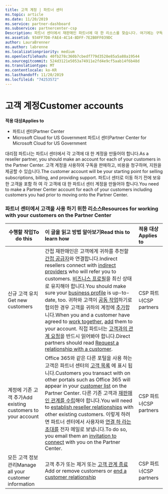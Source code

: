 ```yaml
---
title: 고객 계정 | 파트너 센터
ms.topic: article
ms.date: 11/20/2019
ms.service: partner-dashboard
ms.subservice: partnercenter-csp
Description: 파트너 센터에서 재판매인 파트너에 대 한 리소스를 찾습니다. 여기에는 구독, 요금 청구 또는 지원을 제공 하기 전에 고객 계정을 만들 필요가 있습니다.
ms.assetid: 934FF7D8-FAE4-4C14-8DFF-7E2B0FF039DC
author: LauraBrenner
ms.author: labrenne
ms.localizationpriority: medium
ms.openlocfilehash: 40fb278c360b7cbedf779d3528e85a5a88a19544
ms.sourcegitcommit: 524d3121e5053a74911e2fd4e9cf5aab14f6b48d
ms.translationtype: MT
ms.contentlocale: ko-KR
ms.lasthandoff: 11/20/2019
ms.locfileid: "74253572"
---
```

# <a name="customer-accounts"></a><span data-ttu-id="3f8c1-104">고객 계정</span><span class="sxs-lookup"><span data-stu-id="3f8c1-104">Customer accounts</span></span>

<span data-ttu-id="3f8c1-105">**적용 대상**</span><span class="sxs-lookup"><span data-stu-id="3f8c1-105">**Applies to**</span></span>

-  <span data-ttu-id="3f8c1-106">파트너 센터</span><span class="sxs-lookup"><span data-stu-id="3f8c1-106">Partner Center</span></span>
-  <span data-ttu-id="3f8c1-107">Microsoft Cloud for US Government 파트너 센터</span><span class="sxs-lookup"><span data-stu-id="3f8c1-107">Partner Center for Microsoft Cloud for US Government</span></span>


<span data-ttu-id="3f8c1-108">대리점 파트너는 파트너 센터에서 각 고객에 대 한 계정을 만들어야 합니다.</span><span class="sxs-lookup"><span data-stu-id="3f8c1-108">As a reseller partner, you should make an account for each of your customers in the Partner Center.</span></span> <span data-ttu-id="3f8c1-109">고객 계정을 사용하여 구독을 판매하고, 비용을 청구하며, 지원을 제공할 수 있습니다.</span><span class="sxs-lookup"><span data-stu-id="3f8c1-109">The customer account will be your starting point for selling subscriptions, billing, and providing support.</span></span> <span data-ttu-id="3f8c1-110">파트너 센터로 이동 하기 전에 보유 한 고객을 포함 하 여 각 고객에 대 한 파트너 센터 계정을 만들어야 합니다.</span><span class="sxs-lookup"><span data-stu-id="3f8c1-110">You need to make a Partner Center account for each of your customers including customers you had prior to moving onto the Partner Center.</span></span>

### <a name="resources-for-working-with-your-customers-on-the-partner-center"></a><span data-ttu-id="3f8c1-111">파트너 센터에서 고객을 사용 하기 위한 리소스</span><span class="sxs-lookup"><span data-stu-id="3f8c1-111">Resources for working with your customers on the Partner Center</span></span>

|<span data-ttu-id="3f8c1-112">**수행할 작업**</span><span class="sxs-lookup"><span data-stu-id="3f8c1-112">**To do this**</span></span>   |<span data-ttu-id="3f8c1-113">**이 글을 읽고 방법 알아보기**</span><span class="sxs-lookup"><span data-stu-id="3f8c1-113">**Read this to learn how**</span></span>   |<span data-ttu-id="3f8c1-114">**적용 대상**</span><span class="sxs-lookup"><span data-stu-id="3f8c1-114">**Applies to**</span></span>|
|-----------------|:----------------------------|:--------------|
|<span data-ttu-id="3f8c1-115">신규 고객 유치</span><span class="sxs-lookup"><span data-stu-id="3f8c1-115">Get new customers</span></span>|<span data-ttu-id="3f8c1-116">간접 재판매인은 고객에게 귀하를 추천할 [간접 공급자](indirect-reseller-tasks-in-partner-center.md)와 연결합니다.</span><span class="sxs-lookup"><span data-stu-id="3f8c1-116">Indirect resellers connect with [indirect providers](indirect-reseller-tasks-in-partner-center.md) who will refer you to customers.</span></span> <span data-ttu-id="3f8c1-117">[비즈니스 프로필](create-a-marketing-profile.md)을 최신 상태로 유지해야 합니다.</span><span class="sxs-lookup"><span data-stu-id="3f8c1-117">You should make sure your [business profile](create-a-marketing-profile.md) is up-to-date, too.</span></span> <span data-ttu-id="3f8c1-118">귀하와 고객이 [공동 작업](responding-to-referrals.md)하기로 협의한 경우 고객을 귀하의 계정에 [추가](add-a-new-customer.md)합니다.</span><span class="sxs-lookup"><span data-stu-id="3f8c1-118">When you and a customer have agreed to [work together](responding-to-referrals.md), [add](add-a-new-customer.md) them to your account.</span></span> <span data-ttu-id="3f8c1-119">직접 파트너는 [고객과의 관계 요청](request-a-relationship-with-a-customer.md)을 반드시 읽어봐야 합니다.</span><span class="sxs-lookup"><span data-stu-id="3f8c1-119">Direct partners should read [ Request a relationship with a customer](request-a-relationship-with-a-customer.md).</span></span>|<span data-ttu-id="3f8c1-120">CSP 파트너</span><span class="sxs-lookup"><span data-stu-id="3f8c1-120">CSP partners</span></span>|
|<span data-ttu-id="3f8c1-121">계정에 기존 고객 추가</span><span class="sxs-lookup"><span data-stu-id="3f8c1-121">Add existing customers to your account</span></span>   | <span data-ttu-id="3f8c1-122">Office 365와 같은 다른 포털을 사용 하는 고객은 파트너 센터의 [고객 목록](see-your-customer-list.md) 에 표시 됩니다.</span><span class="sxs-lookup"><span data-stu-id="3f8c1-122">Customers you transact with on other portals such as Office 365 will appear in your [customer list](see-your-customer-list.md) on the Partner Center.</span></span> <span data-ttu-id="3f8c1-123">다른 기존 고객과 [재판매인 관계를 수립](indirect-reseller-tasks-in-partner-center.md)해야 합니다.</span><span class="sxs-lookup"><span data-stu-id="3f8c1-123">You will need to [establish reseller relationships](indirect-reseller-tasks-in-partner-center.md) with other existing customers.</span></span> <span data-ttu-id="3f8c1-124">이렇게 하려면 파트너 센터에서 사용자와 [연결 하 라는 초대를](responding-to-referrals.md) 전자 메일로 보냅니다.</span><span class="sxs-lookup"><span data-stu-id="3f8c1-124">To do so, you email them an [invitation to connect](responding-to-referrals.md) with you on the Partner Center.</span></span>   | <span data-ttu-id="3f8c1-125">CSP 파트너</span><span class="sxs-lookup"><span data-stu-id="3f8c1-125">CSP partners</span></span>   |
|<span data-ttu-id="3f8c1-126">모든 고객 정보 관리</span><span class="sxs-lookup"><span data-stu-id="3f8c1-126">Manage all your customer information</span></span>   | <span data-ttu-id="3f8c1-127">고객 추가 또는 제거 또는 [고객 관계 종료](remove-a-relationship.md)</span><span class="sxs-lookup"><span data-stu-id="3f8c1-127">Add or remove customers or [end a customer relationship](remove-a-relationship.md)</span></span>|   <span data-ttu-id="3f8c1-128">CSP 파트너</span><span class="sxs-lookup"><span data-stu-id="3f8c1-128">CSP partners</span></span> |